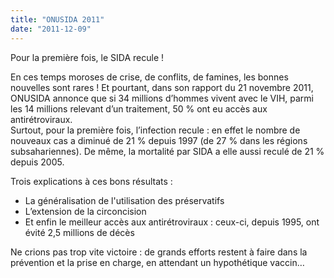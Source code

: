 ```yaml
---
title: "ONUSIDA 2011"
date: "2011-12-09"
---
```


Pour la première fois, le SIDA recule !

En ces temps moroses de crise, de conflits, de famines, les bonnes nouvelles sont rares ! Et pourtant, dans son rapport du 21 novembre 2011, ONUSIDA annonce que si 34 millions d’hommes vivent avec le VIH, parmi les 14 millions relevant d’un traitement, 50 % ont eu accès aux antirétroviraux.  
Surtout, pour la première fois, l’infection recule : en effet le nombre de nouveaux cas a diminué de 21 % depuis 1997 (de 27 % dans les régions subsahariennes). De même, la mortalité par SIDA a elle aussi reculé de 21 % depuis 2005.

Trois explications à ces bons résultats :

- La généralisation de l'utilisation des préservatifs
- L’extension de la circoncision
- Et enfin le meilleur accès aux antirétroviraux : ceux-ci, depuis 1995, ont évité 2,5 millions de décès

Ne crions pas trop vite victoire : de grands efforts restent à faire dans la prévention et la prise en charge, en attendant un hypothétique vaccin…
